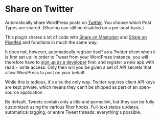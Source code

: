 # Share on Twitter
Automatically share WordPress posts on [Twitter](https://twitter.com/). You choose which Post Types are shared. (Sharing can still be disabled on a per-post basis.)

This plugin shares a lot of code with [Share on Mastodon](https://github.com/janboddez/share-on-mastodon) and [Share on Pixelfed](https://github.com/janboddez/share-on-pixelfed) and functions in much the same way.

It does not, however, automatically register itself as a Twitter client when it is first set up: in order to Tweet from your WordPress instance, you will therefore have to [sign up as a developer](https://developer.twitter.com/en/portal/dashboard) first, and register a new app with read + write access. Only then will you be given a set of API secrets that allow WordPress to post on your behalf.

While this is tedious, it's also the only way. Twitter requires client API keys are kept private, which means they can't be shipped as part of an open-source application.

By default, Tweets contain only a title and permalink, but they can be fully customized using the various filter hooks. Full-text status updates, automatical tagging, or entire Tweet threads: everything's possible.
